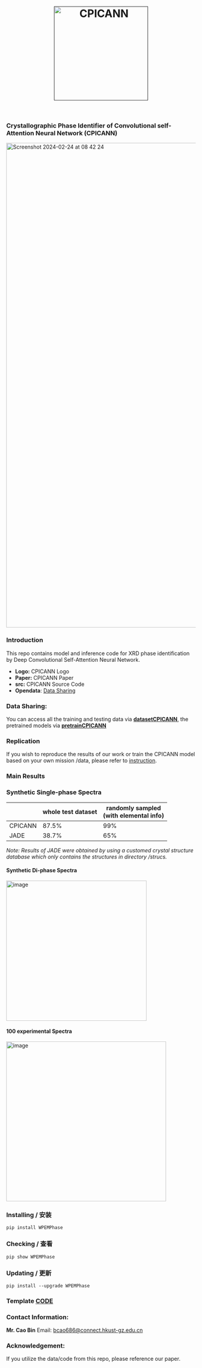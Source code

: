 
<h1 align="center">
  <a href=""><img src="https://github.com/WPEM/CPICANN/assets/86995074/a40efe75-d5a9-4777-9d2a-cb4bed912d53" alt="CPICANN" width="250"></a>
  <br>
  <br>
</h1>

### Crystallographic Phase Identifier of Convolutional self-Attention Neural Network (CPICANN)

<img width="1289" alt="Screenshot 2024-02-24 at 08 42 24" src="https://github.com/WPEM/CPICANN/assets/86995074/eb3bf532-2281-49b7-b91e-bc7d53568c41">

### Introduction
This repo contains model and inference code for XRD phase identification by Deep Convolutional Self-Attention Neural Network. 

+ **Logo:** CPICANN Logo
+ **Paper:** CPICANN Paper
+ **src:** CPICANN Source Code
+ **Opendata**: [Data Sharing](https://huggingface.co/datasets/caobin/datasetCPICANN)

### Data Sharing:
You can access all the training and testing data via [**datasetCPICANN**](https://huggingface.co/datasets/caobin/datasetCPICANN), the pretrained models via [**pretrainCPICANN**](https://huggingface.co/caobin/pretrainCPICANN)

### Replication
If you wish to reproduce the results of our work or train the CPICANN model based on your own mission /data,  please refer to [instruction](https://github.com/WPEM/CPICANN/tree/main/src).

### Main Results


### Synthetic Single-phase Spectra
|      | whole test dataset | randomly sampled<br>(with elemental info) |
|------|--------------------|-------------------------------------------|
| CPICANN | 87.5%              | 99%                                       | 
| JADE | 38.7%              | 65%                                       | 

*Note: Results of JADE were obtained by using a customed crystal structure database which only contains the structures in directory /strucs.*

#### Synthetic Di-phase Spectra
<img width="373" alt="image" src="https://github.com/WPEM/CPICANN/assets/86995074/34b14780-0c1a-4169-8dd7-6b437f14df3f">

#### 100 experimental Spectra
<img width="425" alt="image" src="https://github.com/WPEM/CPICANN/assets/86995074/eba44550-a8ba-4340-ba06-daee7d394638">


### Installing / 安装
    pip install WPEMPhase 
    
### Checking / 查看
    pip show WPEMPhase 
    
### Updating / 更新
    pip install --upgrade WPEMPhase




### Template [CODE](https://github.com/WPEM/CPICANN/blob/main/src/inference%26case/CPICANNcode.ipynb) 

### Contact Information:
**Mr. Cao Bin**
Email: bcao686@connect.hkust-gz.edu.cn

### Acknowledgement:
If you utilize the data/code from this repo, please reference our paper.


